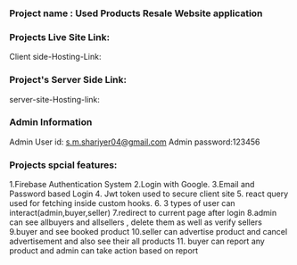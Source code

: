 ### Project name : Used Products Resale Website application
 
### Projects Live Site Link: 
Client side-Hosting-Link:

### Project's Server Side Link:
server-site-Hosting-link:

### Admin Information
Admin User id: s.m.shariyer04@gmail.com
Admin password:123456

### Projects spcial features:
1.Firebase Authentication System
2.Login with Google.
3.Email and Password based Login
4. Jwt token used to secure client site
5. react query used for fetching inside custom hooks.
6. 3 types of user can interact(admin,buyer,seller)
7.redirect to current page after login
8.admin can see  allbuyers and allsellers , delete them as well as verify sellers 
9.buyer and see booked product
10.seller can advertise product and cancel advertisement and also see their all products
11. buyer can report any product and admin can take action based on report
